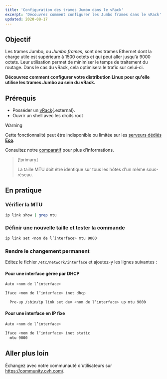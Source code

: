 ```yaml
---
title: 'Configuration des trames Jumbo dans le vRack'
excerpt: 'Découvrez comment configurer les Jumbo frames dans le vRack'
updated: 2020-08-17
---
```


## Objectif

Les trames Jumbo, ou *Jumbo frames*, sont des trames Ethernet dont la charge utile est supérieure à 1500 octets et qui peut aller jusqu'à 9000 octets. Leur utilisation permet de minimiser le temps de traitement du routage. Dans le cas du vRack, cela optimisera le trafic sur celui-ci.

**Découvrez comment configurer votre distribution Linux pour qu'elle utilise les trames Jumbo au sein du vRack.**

## Prérequis

- Posséder un [vRack](https://www.ovh.com/ca/fr/solutions/vrack/){.external}.
- Ouvrir un shell avec les droits root

> [!warning]
> Cette fonctionnalité peut être indisponible ou limitée sur les [serveurs dédiés **Eco**](https://eco.ovhcloud.com/fr-ca/about/).
>
> Consultez notre [comparatif](https://eco.ovhcloud.com/fr-ca/compare/) pour plus d’informations.

> [!primary]
>
> La taille MTU doit être identique sur tous les hôtes d'un même sous-réseau. 
>

## En pratique

### Vérifier la MTU

```sh
ip link show | grep mtu
```

### Définir une nouvelle taille et tester la commande

```sh
ip link set <nom de l’interface> mtu 9000
```

### Rendre le changement permanent 

Editez le fichier `/etc/network/interface` et ajoutez-y les lignes suivantes :

#### Pour une interface gérée par DHCP

```sh
Auto <nom de l’interface>

Iface <nom de l’interface> inet dhcp

  Pre-up /sbin/ip link set dev <nom de l’interface> up mtu 9000
```

#### Pour une interface en IP fixe

```sh
Auto <nom de l’interface>

Iface <nom de l’interface> inet static
  mtu 9000
```

## Aller plus loin

Échangez avec notre communauté d'utilisateurs sur <https://community.ovh.com/>.
